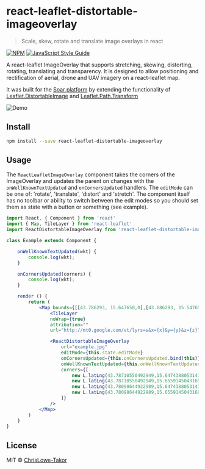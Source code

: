 # react-leaflet-distortable-imageoverlay

> Scale, skew, rotate and translate image overlays in react

[![NPM](https://img.shields.io/npm/v/react-leaflet-distortable-imageoverlay.svg)](https://www.npmjs.com/package/react-leaflet-distortable-imageoverlay) [![JavaScript Style Guide](https://img.shields.io/badge/code_style-standard-brightgreen.svg)](https://standardjs.com)


A react-leaflet ImageOverlay that supports stretching, skewing, distorting, rotating, translating and transparency. It is designed to allow positioning and rectification of aerial, drone and UAV imagery on a react-leaflet map.

It was built for the [Soar platform](https://github.com/SoarEarth) by extending the functionality of [Leaflet.DistortableImage](https://github.com/publiclab/Leaflet.DistortableImage) and [Leaflet.Path.Transform](https://github.com/w8r/Leaflet.Path.Transform)

![Demo](demos/demo.gif.gif?raw=true "Demo")



## Install

```bash
npm install --save react-leaflet-distortable-imageoverlay
```

## Usage

The `ReactLeafletImageOverlay` component takes the corners of the ImageOverlay and updates the parent on changes with the `onWellKnownTextUpdated` and `onCornersUpdated` handlers.  The `editMode` can be one of:  'rotate', 'translate', 'distort' and 'stretch'.  The component itself has no toolbar or ability to switch between the edit modes so you should set them as state with a button or something (see example).

```jsx
import React, { Component } from 'react'
import { Map, TileLayer } from 'react-leaflet'
import ReactDistortableImageOverlay from 'react-leaflet-distortable-imageoverlay'

class Example extends Component {

	onWellKnownTextUpdated(wkt) {
		console.log(wkt);
	}

	onCornersUpdated(corners) {
		console.log(wkt);
	}

	render () {
		return (
			<Map bounds={[[43.786293, 15.647650,0],[43.686293, 15.547650,0]]}>
				<TileLayer
				noWrap={true}
				attribution=""
				url="http://mt0.google.com/vt/lyrs=s&x={x}&y={y}&z={z}"/>

				<ReactDistortableImageOverlay 
					url="example.jpg"
					editMode={this.state.editMode}
					onCornersUpdated={this.onCornersUpdated.bind(this)}
					onWellKnownTextUpdated={this.onWellKnownTextUpdated.bind(this)}
					corners={[
						new L.latLng(43.78710550492949,15.647438805314396),
						new L.latLng(43.78710550492949,15.655914504316957),
						new L.latLng(43.78098644922989,15.647438805314396),
						new L.latLng(43.78098644922989,15.655914504316957)
					]}
				/>
			</Map>
		)
	}
}
```

## License

MIT © [ChrisLowe-Takor](https://github.com/ChrisLowe-Takor)
